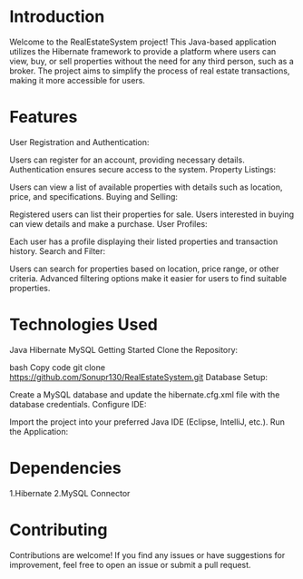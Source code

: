 # Introduction
Welcome to the RealEstateSystem project! This Java-based application utilizes the Hibernate framework to provide a platform where users can view, buy, or sell properties without the need for any third person, such as a broker. The project aims to simplify the process of real estate transactions, making it more accessible for users.

# Features
User Registration and Authentication:

Users can register for an account, providing necessary details.
Authentication ensures secure access to the system.
Property Listings:

Users can view a list of available properties with details such as location, price, and specifications.
Buying and Selling:

Registered users can list their properties for sale.
Users interested in buying can view details and make a purchase.
User Profiles:

Each user has a profile displaying their listed properties and transaction history.
Search and Filter:

Users can search for properties based on location, price range, or other criteria.
Advanced filtering options make it easier for users to find suitable properties.

# Technologies Used
Java
Hibernate
MySQL 
Getting Started
Clone the Repository:

bash
Copy code
git clone https://github.com/Sonupr130/RealEstateSystem.git 
Database Setup:

Create a MySQL database and update the hibernate.cfg.xml file with the database credentials.
Configure IDE:

Import the project into your preferred Java IDE (Eclipse, IntelliJ, etc.).
Run the Application:

# Dependencies
1.Hibernate
2.MySQL Connector

# Contributing
Contributions are welcome! If you find any issues or have suggestions for improvement, feel free to open an issue or submit a pull request.
